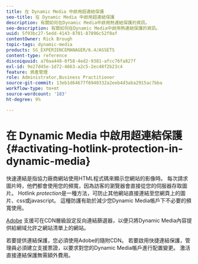 ```yaml
---
title: 在 Dynamic Media 中啟用超連結保護
seo-title: 在 Dynamic Media 中啟用超連結保護
description: 有關如何在Dynamic Media中啟用熱連結保護的資訊。
seo-description: 有關如何在Dynamic Media中啟用熱連結保護的資訊。
uuid: 5f93bc27-5edd-4143-8701-87896c52f0af
contentOwner: Rick Brough
topic-tags: dynamic-media
products: SG_EXPERIENCEMANAGER/6.4/ASSETS
content-type: reference
discoiquuid: a70aa448-0f58-4ed2-9381-afcc76fa827f
exl-id: 9e27d45e-1d72-4663-a2c5-2ec48f2b23c4
feature: 資產管理
role: Administrator,Business Practitioner
source-git-commit: 13eb1d64677f6940332a2eeb4d3aba2915ac7bba
workflow-type: tm+mt
source-wordcount: '183'
ht-degree: 9%

---
```


# 在 Dynamic Media 中啟用超連結保護 {#activating-hotlink-protection-in-dynamic-media}

快速連結是指協力廠商網站使用HTML程式碼來顯示您網站的影像時。 每次請求圖片時，他們都會使用您的頻寬，因為訪客的瀏覽器會直接從您的伺服器存取圖片。 Hotlink *protection*&#x200B;是一種方法，可防止其他網站直接連結至您網頁上的圖片、css或javascript。 這種防護有助於減少您Dynamic Media帳戶下不必要的頻寬使用。

[Adobe](https://helpx.adobe.com/support.html) 支援可在CDN層級設定反向連結篩選器，以便只將Dynamic Media內容提供給網域允許之網站清單上的網站。

若要提供連結保護，您必須使用Adobe的隨附CDN。 若要啟用快捷連結保護，管理員必須建立支援票證，以要求對您的Dynamic Media帳戶進行配置變更。 激活直接連結保護無需額外費用。

